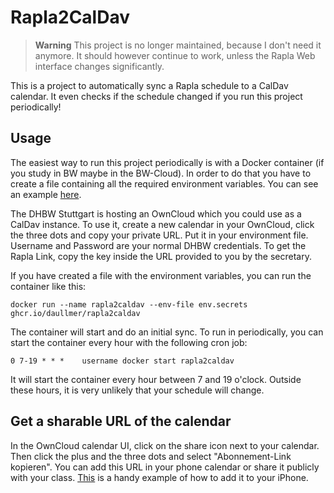 # Rapla2CalDav
> **Warning**
> This project is no longer maintained, because I don't need it anymore. It should however continue to work, unless the Rapla Web interface changes significantly.


This is a project to automatically sync a Rapla schedule to a CalDav calendar.
It even checks if the schedule changed if you run this project periodically!

## Usage
The easiest way to run this project periodically is with a Docker container (if you study in BW maybe in the BW-Cloud).
In order to do that you have to create a file containing all the required environment variables. You can see an example [here](env.EXAMPLE).

The DHBW Stuttgart is hosting an OwnCloud which you could use as a CalDav instance. To use it, create a new calendar in your OwnCloud, click the three dots and copy your private URL. Put it in your environment file. Username and Password are your normal DHBW credentials.
To get the Rapla Link, copy the key inside the URL provided to you by the secretary.

If you have created a file with the environment variables, you can run the container like this:

```docker run --name rapla2caldav --env-file env.secrets ghcr.io/daullmer/rapla2caldav```

The container will start and do an initial sync. To run in periodically, you can start the container every hour with the following cron job:

```0 7-19 * * *    username docker start rapla2caldav```

It will start the container every hour between 7 and 19 o'clock. Outside these hours, it is very unlikely that your schedule will change.

## Get a sharable URL of the calendar
In the OwnCloud calendar UI, click on the share icon next to your calendar. Then click the plus and the three dots and select "Abonnement-Link kopieren". You can add this URL in your phone calendar or share it publicly with your class.
[This](https://www.techrepublic.com/article/how-to-subscribe-to-and-manage-public-calendars-in-ios-15/) is a handy example of how to add it to your iPhone.

